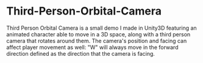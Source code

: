 # Third-Person-Orbital-Camera
Third Person Orbital Camera is a small demo I made in Unity3D featuring an animated character able to move in a 3D space, along with a third person camera that rotates around them.
The camera's position and facing can affect player movement as well: "W" will always move in the forward direction defined as the direction that the camera is facing.
